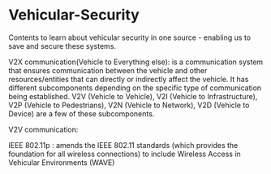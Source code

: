 # Vehicular-Security
Contents to learn about vehicular security in one source - enabling us to save and secure these systems.


V2X communication(Vehicle to Everything else): is a communication system that ensures communication between the vehicle and other resources/entities that  can directly or indirectly affect the vehicle. It has different subcomponents depending on the specific type of communication being established. V2V (Vehicle to Vehicle), V2I (Vehicle to Infrastructure), V2P (Vehicle to Pedestrians), V2N (Vehicle to Network), V2D (Vehicle to Device) are a few of these subcomponents. 


V2V communication: 


IEEE 802.11p : amends the IEEE 802.11 standards (which provides the foundation for all wireless connections) to include Wireless Access in Vehicular Environments (WAVE)
